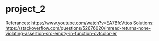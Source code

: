 # project_2
Referances:
https://www.youtube.com/watch?v=EA7BfcVttos
Solutions:
https://stackoverflow.com/questions/52676020/imread-returns-none-violating-assertion-src-empty-in-function-cvtcolor-er
